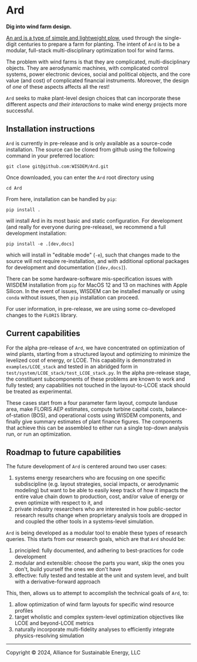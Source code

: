 
# Ard

**Dig into wind farm design.**

<!-- The (aspirationally) foolproof tool for preparing wind farm layouts. -->

[An ard is a type of simple and lightweight plow](https://en.wikipedia.org/wiki/Ard_\(plough\)), used through the single-digit centuries to prepare a farm for planting.
The intent of `Ard` is to be a modular, full-stack multi-disciplinary optimization tool for wind farms.

The problem with wind farms is that they are complicated, multi-disciplinary objects.
They are aerodynamic machines, with complicated control systems, power electronic devices, social and political objects, and the core value (and cost) of complicated financial instruments.
Moreover, the design of *one* of these aspects affects all the rest!

`Ard` seeks to make plant-level design choices that can incorporate these different aspects _and their interactions_ to make wind energy projects more successful.

## Installation instructions

<!-- `Ard` can be installed locally from the source code with `pip` or through a package manager from PyPI with `pip` or conda-forge with `conda`. -->
<!-- For Windows systems, `conda` is required due to constraints in the WISDEM installation system. -->
<!-- For macOS and Linux, any option is available. -->
`Ard` is currently in pre-release and is only available as a source-code installation.
The source can be cloned from github using the following command in your preferred location:
```shell
git clone git@github.com:WISDEM/Ard.git
```
Once downloaded, you can enter the `Ard` root directory using
```shell
cd Ard
```

From here, installation can be handled by `pip`:
```shell
pip install .
```
will install Ard in its most basic and static configuration.
For development (and really for everyone during pre-release), we recommend a full development installation:
```shell
pip install -e .[dev,docs]
```
which will install in "editable mode" (`-e`), such that changes made to the source will not require re-installation, and with additional optional packages for development and documentation (`[dev,docs]`).

There can be some hardware-software mis-specification issues with WISDEM installation from `pip` for MacOS 12 and 13 on machines with Apple Silicon.
In the event of issues, WISDEM can be installed manually or using `conda` without issues, then `pip` installation can proceed.

For user information, in pre-release, we are using some co-developed changes to the `FLORIS` library.

## Current capabilities

For the alpha pre-release of `Ard`, we have concentrated on optimization of wind plants, starting from a structured layout and optimizing to minimize the levelized cost of energy, or LCOE.
This capability is demonstrated in `examples/LCOE_stack` and tested in an abridged form in `test/system/LCOE_stack/test_LCOE_stack.py`.
In the alpha pre-release stage, the constituent subcomponents of these problems are known to work and fully tested; any capabilities not touched in the layout-to-LCOE stack should be treated as experimental.

These cases start from a four parameter farm layout, compute landuse area, make FLORIS AEP estimates, compute turbine capital costs, balance-of-station (BOS), and operational costs using WISDEM components, and finally give summary estimates of plant finance figures.
The components that achieve this can be assembled to either run a single top-down analysis run, or run an optimization.

## Roadmap to future capabilities

The future development of `Ard` is centered around two user cases:
1) systems energy researchers who are focusing on one specific subdiscipline (e.g. layout strategies, social impacts, or aerodynamic modeling) but want to be able to easily keep track of how it impacts the entire value chain down to production, cost, and/or value of energy or even optimize with respect to it, and
2) private industry researchers who are interested in how public-sector research results change when proprietary analysis tools are dropped in and coupled the other tools in a systems-level simulation.

`Ard` is being developed as a modular tool to enable these types of research queries.
This starts from our research goals, which are that `Ard` should be:
1) principled: fully documented, and adhering to best-practices for code development
1) modular and extensible: choose the parts you want, skip the ones you don't, build yourself the ones we don't have
1) effective: fully tested and testable at the unit and system level, and built with a derivative-forward approach

This, then, allows us to attempt to accomplish the technical goals of `Ard`, to:
1) allow optimization of wind farm layouts for specific wind resource profiles
1) target wholistic and complex system-level optimization objectives like LCOE and beyond-LCOE metrics
1) naturally incorporate multi-fidelity analyses to efficiently integrate physics-resolving simulation

---

Copyright &copy; 2024, Alliance for Sustainable Energy, LLC
